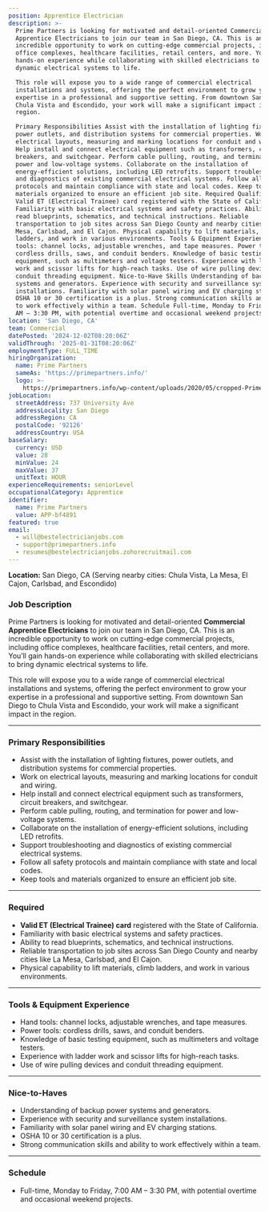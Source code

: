 ```yaml
---
position: Apprentice Electrician
description: >-
  Prime Partners is looking for motivated and detail-oriented Commercial
  Apprentice Electricians to join our team in San Diego, CA. This is an
  incredible opportunity to work on cutting-edge commercial projects, including
  office complexes, healthcare facilities, retail centers, and more. You’ll gain
  hands-on experience while collaborating with skilled electricians to bring
  dynamic electrical systems to life.

  This role will expose you to a wide range of commercial electrical
  installations and systems, offering the perfect environment to grow your
  expertise in a professional and supportive setting. From downtown San Diego to
  Chula Vista and Escondido, your work will make a significant impact in the
  region.

  Primary Responsibilities Assist with the installation of lighting fixtures,
  power outlets, and distribution systems for commercial properties. Work on
  electrical layouts, measuring and marking locations for conduit and wiring.
  Help install and connect electrical equipment such as transformers, circuit
  breakers, and switchgear. Perform cable pulling, routing, and termination for
  power and low-voltage systems. Collaborate on the installation of
  energy-efficient solutions, including LED retrofits. Support troubleshooting
  and diagnostics of existing commercial electrical systems. Follow all safety
  protocols and maintain compliance with state and local codes. Keep tools and
  materials organized to ensure an efficient job site. Required Qualifications
  Valid ET (Electrical Trainee) card registered with the State of California.
  Familiarity with basic electrical systems and safety practices. Ability to
  read blueprints, schematics, and technical instructions. Reliable
  transportation to job sites across San Diego County and nearby cities like La
  Mesa, Carlsbad, and El Cajon. Physical capability to lift materials, climb
  ladders, and work in various environments. Tools & Equipment Experience Hand
  tools: channel locks, adjustable wrenches, and tape measures. Power tools:
  cordless drills, saws, and conduit benders. Knowledge of basic testing
  equipment, such as multimeters and voltage testers. Experience with ladder
  work and scissor lifts for high-reach tasks. Use of wire pulling devices and
  conduit threading equipment. Nice-to-Have Skills Understanding of backup power
  systems and generators. Experience with security and surveillance system
  installations. Familiarity with solar panel wiring and EV charging stations.
  OSHA 10 or 30 certification is a plus. Strong communication skills and ability
  to work effectively within a team. Schedule Full-time, Monday to Friday, 7:00
  AM – 3:30 PM, with potential overtime and occasional weekend projects.
location: 'San Diego, CA'
team: Commercial
datePosted: '2024-12-02T08:20:06Z'
validThrough: '2025-01-31T08:20:06Z'
employmentType: FULL_TIME
hiringOrganization:
  name: Prime Partners
  sameAs: 'https://primepartners.info/'
  logo: >-
    https://primepartners.info/wp-content/uploads/2020/05/cropped-Prime-Partners-Logo-NO-BG-1-1.png
jobLocation:
  streetAddress: 737 University Ave
  addressLocality: San Diego
  addressRegion: CA
  postalCode: '92126'
  addressCountry: USA
baseSalary:
  currency: USD
  value: 28
  minValue: 24
  maxValue: 37
  unitText: HOUR
experienceRequirements: seniorLevel
occupationalCategory: Apprentice
identifier:
  name: Prime Partners
  value: APP-bf4891
featured: true
email:
  - will@bestelectricianjobs.com
  - support@primepartners.info
  - resumes@bestelectricianjobs.zohorecruitmail.com
---
```


**Location:** San Diego, CA (Serving nearby cities: Chula Vista, La Mesa, El Cajon, Carlsbad, and Escondido)  

### Job Description  
Prime Partners is looking for motivated and detail-oriented **Commercial Apprentice Electricians** to join our team in San Diego, CA. This is an incredible opportunity to work on cutting-edge commercial projects, including office complexes, healthcare facilities, retail centers, and more. You’ll gain hands-on experience while collaborating with skilled electricians to bring dynamic electrical systems to life.  

This role will expose you to a wide range of commercial electrical installations and systems, offering the perfect environment to grow your expertise in a professional and supportive setting. From downtown San Diego to Chula Vista and Escondido, your work will make a significant impact in the region.  

---

### Primary Responsibilities  
- Assist with the installation of lighting fixtures, power outlets, and distribution systems for commercial properties.  
- Work on electrical layouts, measuring and marking locations for conduit and wiring.  
- Help install and connect electrical equipment such as transformers, circuit breakers, and switchgear.  
- Perform cable pulling, routing, and termination for power and low-voltage systems.  
- Collaborate on the installation of energy-efficient solutions, including LED retrofits.  
- Support troubleshooting and diagnostics of existing commercial electrical systems.  
- Follow all safety protocols and maintain compliance with state and local codes.  
- Keep tools and materials organized to ensure an efficient job site.  

---

### Required  
- **Valid ET (Electrical Trainee) card** registered with the State of California.  
- Familiarity with basic electrical systems and safety practices.  
- Ability to read blueprints, schematics, and technical instructions.  
- Reliable transportation to job sites across San Diego County and nearby cities like La Mesa, Carlsbad, and El Cajon.  
- Physical capability to lift materials, climb ladders, and work in various environments.  

---

### Tools & Equipment Experience  
- Hand tools: channel locks, adjustable wrenches, and tape measures.  
- Power tools: cordless drills, saws, and conduit benders.  
- Knowledge of basic testing equipment, such as multimeters and voltage testers.  
- Experience with ladder work and scissor lifts for high-reach tasks.  
- Use of wire pulling devices and conduit threading equipment.  

---

### Nice-to-Haves 
- Understanding of backup power systems and generators.  
- Experience with security and surveillance system installations.  
- Familiarity with solar panel wiring and EV charging stations.  
- OSHA 10 or 30 certification is a plus.  
- Strong communication skills and ability to work effectively within a team.  

---

### Schedule  
- Full-time, Monday to Friday, 7:00 AM – 3:30 PM, with potential overtime and occasional weekend projects.  
